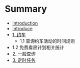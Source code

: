 # Summary

* [Introduction](README.md)
* [Introduce](introduce.md)
* [1. 约车](yue_che.md)
   * 1.1  查询约车活动的时间规则
* 1.2 免费看房计划相关统计
* [2. 一般查询](yi_ban_cha_xun.md)
* [3. 定时任务](ding_shi_ren_wu.md)

